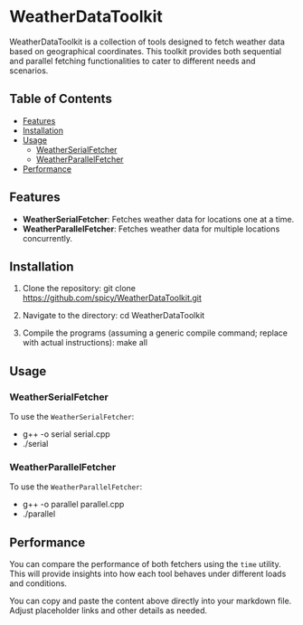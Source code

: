 # WeatherDataToolkit

WeatherDataToolkit is a collection of tools designed to fetch weather data based on geographical coordinates. This toolkit provides both sequential and parallel fetching functionalities to cater to different needs and scenarios.

## Table of Contents
- [Features](#features)
- [Installation](#installation)
- [Usage](#usage)
  - [WeatherSerialFetcher](#weatherserialfetcher)
  - [WeatherParallelFetcher](#weatherparallelfetcher)
- [Performance](#performance)

## Features

- **WeatherSerialFetcher**: Fetches weather data for locations one at a time.
- **WeatherParallelFetcher**: Fetches weather data for multiple locations concurrently.

## Installation

1. Clone the repository:
git clone https://github.com/spicy/WeatherDataToolkit.git

2. Navigate to the directory:
cd WeatherDataToolkit

3. Compile the programs (assuming a generic compile command; replace with actual instructions):
make all

## Usage

### WeatherSerialFetcher
To use the `WeatherSerialFetcher`:

- g++ -o serial serial.cpp
- ./serial

### WeatherParallelFetcher
To use the `WeatherParallelFetcher`:

- g++ -o parallel parallel.cpp
- ./parallel

## Performance

You can compare the performance of both fetchers using the `time` utility. This will provide insights into how each tool behaves under different loads and conditions.

You can copy and paste the content above directly into your markdown file. Adjust placeholder links and other details as needed.
